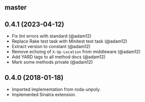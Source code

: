 ## master

## 0.4.1 (2023-04-12)
- Fix lint errors with standard (@adam12)
- Replace Rake test task with Minitest test task (@adam12)
- Extract version to constant (@adam12)
- Remove echoing of `X-Up-Location` from middleware (@adam12)
- Add YARD tags to all method docs (@adam12)
- Mark some methods private (@adam12)

## 0.4.0 (2018-01-18)
- Imported implementation from roda-unpoly.
- Implemented Sinatra extension.
